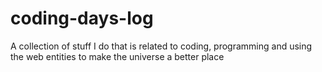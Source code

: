 # coding-days-log
A collection of stuff I do that is related to coding, programming and using the web entities to make the universe a better place
